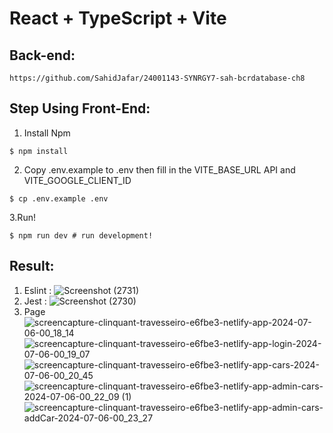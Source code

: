 # React + TypeScript + Vite

## Back-end:
``
https://github.com/SahidJafar/24001143-SYNRGY7-sah-bcrdatabase-ch8
``

## Step Using Front-End:
1. Install Npm
```
$ npm install
```
2. Copy .env.example to .env then fill in the VITE_BASE_URL API and VITE_GOOGLE_CLIENT_ID
```
$ cp .env.example .env
```
3.Run!
```
$ npm run dev # run development!
```

## Result:
1. Eslint :
![Screenshot (2731)](https://github.com/SahidJafar/24001143-synrgy7-sahid-bcrfrontend-ch8/assets/58686490/094f212f-2704-4b8d-859c-957f1a3b1f75)
2. Jest :
![Screenshot (2730)](https://github.com/SahidJafar/24001143-synrgy7-sahid-bcrfrontend-ch8/assets/58686490/d6452a97-c38d-405c-a0ff-91cd18eadca8)
3. Page
![screencapture-clinquant-travesseiro-e6fbe3-netlify-app-2024-07-06-00_18_14](https://github.com/SahidJafar/24001143-synrgy7-sahid-bcrfrontend-ch8/assets/58686490/61330e64-04ba-4c56-8ae8-0a87a7927413)
![screencapture-clinquant-travesseiro-e6fbe3-netlify-app-login-2024-07-06-00_19_07](https://github.com/SahidJafar/24001143-synrgy7-sahid-bcrfrontend-ch8/assets/58686490/839cec4e-c75b-4bbd-abe4-20cb69e3c862)
![screencapture-clinquant-travesseiro-e6fbe3-netlify-app-cars-2024-07-06-00_20_45](https://github.com/SahidJafar/24001143-synrgy7-sahid-bcrfrontend-ch8/assets/58686490/d722a734-d30b-469d-9fa2-ce0cd1d7245c)
![screencapture-clinquant-travesseiro-e6fbe3-netlify-app-admin-cars-2024-07-06-00_22_09 (1)](https://github.com/SahidJafar/24001143-synrgy7-sahid-bcrfrontend-ch8/assets/58686490/c068264c-a4c9-4d60-baf2-01c32770ecf4)
![screencapture-clinquant-travesseiro-e6fbe3-netlify-app-admin-cars-addCar-2024-07-06-00_23_27](https://github.com/SahidJafar/24001143-synrgy7-sahid-bcrfrontend-ch8/assets/58686490/0e287fd8-b108-4d19-90b4-2326549e8cf8)
